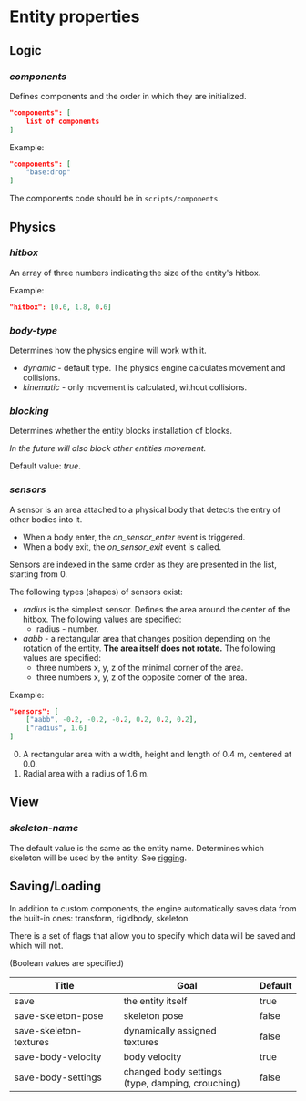 # Entity properties

## Logic

### *components*

Defines components and the order in which they are initialized.

```json
"components": [
    list of components
]
```

Example:

```json
"components": [
    "base:drop"
]
```

The components code should be in `scripts/components`.

## Physics

### *hitbox*

An array of three numbers indicating the size of the entity's hitbox.

Example:

```json
"hitbox": [0.6, 1.8, 0.6]
```


### *body-type*

Determines how the physics engine will work with it.

- *dynamic* - default type. The physics engine calculates movement and collisions.
- *kinematic* - only movement is calculated, without collisions.

### *blocking*

Determines whether the entity blocks installation of blocks.

*In the future will also block other entities movement.*

Default value: *true*.

### *sensors*

A sensor is an area attached to a physical body that detects the entry of other bodies into it.

- When a body enter, the *on_sensor_enter* event is triggered.
- When a body exit, the *on_sensor_exit* event is called.

Sensors are indexed in the same order as they are presented in the list, starting from 0.

The following types (shapes) of sensors exist:
- *radius* is the simplest sensor. Defines the area around the center of the hitbox. The following values ​​are specified:
    - radius - number.
- *aabb* - a rectangular area that changes position depending on the rotation of the entity. **The area itself does not rotate.** The following values ​​are specified:
    - three numbers x, y, z of the minimal corner of the area.
    - three numbers x, y, z of the opposite corner of the area.

Example:

```json
"sensors": [
    ["aabb", -0.2, -0.2, -0.2, 0.2, 0.2, 0.2],
    ["radius", 1.6]
]
```

0. A rectangular area with a width, height and length of 0.4 m, centered at 0.0.
1. Radial area with a radius of 1.6 m.

## View

### *skeleton-name*

The default value is the same as the entity name. Determines which skeleton will be used by the entity. See [rigging](rigging.md).

## Saving/Loading

In addition to custom components, the engine automatically saves data from the built-in ones: transform, rigidbody, skeleton.

There is a set of flags that allow you to specify which data will be saved and which will not.

(Boolean values ​​are specified)

| Title                  | Goal                                                 | Default |
| ---------------------- | ---------------------------------------------------- | ------- |
| save                   | the entity itself                                    | true    |
| save-skeleton-pose     | skeleton pose                                        | false   |
| save-skeleton-textures | dynamically assigned textures                        | false   |
| save-body-velocity     | body velocity                                        | true    |
| save-body-settings     | changed body settings <br>(type, damping, crouching) | false   |

